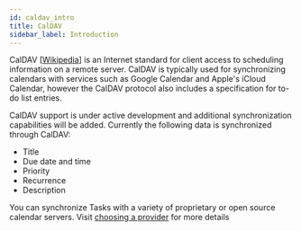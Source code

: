 ```yaml
---
id: caldav_intro
title: CalDAV
sidebar_label: Introduction
---
```


CalDAV [[Wikipedia](https://en.wikipedia.org/wiki/CalDAV)] is an Internet standard for client access to scheduling information on a remote server. CalDAV is typically used for synchronizing calendars with services such as Google Calendar and Apple's iCloud Calendar, however the CalDAV protocol also includes a specification for to-do list entries.

CalDAV support is under active development and additional synchronization capabilities will be added. Currently the following data is synchronized through CalDAV:

* Title
* Due date and time
* Priority
* Recurrence
* Description

You can synchronize Tasks with a variety of proprietary or open source calendar servers. Visit [choosing a provider](caldav_create_account.md) for more details